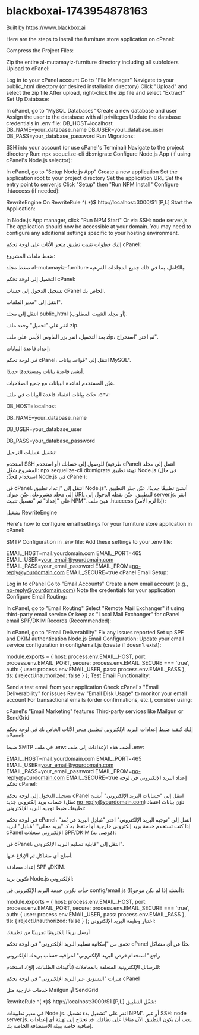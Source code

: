 # blackboxai-1743954878163
Built by https://www.blackbox.ai

Here are the steps to install the furniture store application on cPanel:

Compress the Project Files:

Zip the entire al-mutamayiz-furniture directory including all subfolders
Upload to cPanel:

Log in to your cPanel account
Go to "File Manager"
Navigate to your public_html directory (or desired installation directory)
Click "Upload" and select the zip file
After upload, right-click the zip file and select "Extract"
Set Up Database:

In cPanel, go to "MySQL Databases"
Create a new database and user
Assign the user to the database with all privileges
Update the database credentials in .env file:
DB_HOST=localhost
DB_NAME=your_database_name
DB_USER=your_database_user
DB_PASS=your_database_password
Run Migrations:

SSH into your account (or use cPanel's Terminal)
Navigate to the project directory
Run: npx sequelize-cli db:migrate
Configure Node.js App (if using cPanel's Node.js selector):

In cPanel, go to "Setup Node.js App"
Create a new application
Set the application root to your project directory
Set the application URL
Set the entry point to server.js
Click "Setup" then "Run NPM Install"
Configure .htaccess (if needed):

RewriteEngine On
RewriteRule ^(.*)$ http://localhost:3000/$1 [P,L]
Start the Application:

In Node.js App manager, click "Run NPM Start"
Or via SSH: node server.js
The application should now be accessible at your domain. You may need to configure any additional settings specific to your hosting environment.

إليك خطوات تثبيت تطبيق متجر الأثاث على لوحة تحكم cPanel:

ضغط ملفات المشروع:

ضغط مجلد al-mutamayiz-furniture بالكامل، بما في ذلك جميع المجلدات الفرعية.

التحميل إلى لوحة تحكم cPanel:

تسجيل الدخول إلى حساب cPanel الخاص بك.

انتقل إلى "مدير الملفات".

انتقل إلى مجلد public_html (أو مجلد التثبيت المطلوب).

انقر على "تحميل" وحدد ملف zip.

بعد التحميل، انقر بزر الماوس الأيمن على ملف zip، ثم اختر "استخراج".

إعداد قاعدة البيانات:

في لوحة تحكم cPanel، انتقل إلى "قواعد بيانات MySQL".

أنشئ قاعدة بيانات ومستخدمًا جديدًا.

عيّن المستخدم لقاعدة البيانات مع جميع الصلاحيات.

حدّث بيانات اعتماد قاعدة البيانات في ملف .env:

DB_HOST=localhost

DB_NAME=your_database_name

DB_USER=your_database_user

DB_PASS=your_database_password

تشغيل عمليات الترحيل:

استخدم SSH للوصول إلى حسابك (أو استخدم (طرفية cPanel)
انتقل إلى مجلد المشروع
شغّل: npx sequelize-cli db:migrate
تهيئة تطبيق Node.js (في حال استخدام مُحدِّد Node.js في cPanel):

في cPanel، انتقل إلى "إعداد تطبيق Node.js".
أنشئ تطبيقًا جديدًا.
عيّن جذر التطبيق إلى مجلد مشروعك.
عيّن عنوان URL للتطبيق.
عيّن نقطة الدخول إلى server.js.
انقر على "إعداد" ثم "تشغيل تثبيت NPM".
هيئ ملف .htaccess (إذا لزم الأمر):

تشغيل RewriteEngine

Here's how to configure email settings for your furniture store application in cPanel:

SMTP Configuration in .env file:
Add these settings to your .env file:

EMAIL_HOST=mail.yourdomain.com
EMAIL_PORT=465
EMAIL_USER=your_email@yourdomain.com
EMAIL_PASS=your_email_password
EMAIL_FROM=no-reply@yourdomain.com
EMAIL_SECURE=true
cPanel Email Setup:

Log in to cPanel
Go to "Email Accounts"
Create a new email account (e.g., no-reply@yourdomain.com)
Note the credentials for your application
Configure Email Routing:

In cPanel, go to "Email Routing"
Select "Remote Mail Exchanger" if using third-party email service
Or keep as "Local Mail Exchanger" for cPanel email
SPF/DKIM Records (Recommended):

In cPanel, go to "Email Deliverability"
Fix any issues reported
Set up SPF and DKIM authentication
Node.js Email Configuration:
Update your email service configuration in config/email.js (create if doesn't exist):

module.exports = {
  host: process.env.EMAIL_HOST,
  port: process.env.EMAIL_PORT,
  secure: process.env.EMAIL_SECURE === 'true',
  auth: {
    user: process.env.EMAIL_USER,
    pass: process.env.EMAIL_PASS
  },
  tls: {
    rejectUnauthorized: false
  }
};
Test Email Functionality:

Send a test email from your application
Check cPanel's "Email Deliverability" for issues
Review "Email Disk Usage" to monitor your email account
For transactional emails (order confirmations, etc.), consider using:

cPanel's "Email Marketing" features
Third-party services like Mailgun or SendGrid

إليك كيفية ضبط إعدادات البريد الإلكتروني لتطبيق متجر الأثاث الخاص بك في لوحة تحكم cPanel:

ضبط SMTP في ملف .env:
أضف هذه الإعدادات إلى ملف .env:

EMAIL_HOST=mail.yourdomain.com
EMAIL_PORT=465
EMAIL_USER=your_email@yourdomain.com
EMAIL_PASS=your_email_password
EMAIL_FROM=no-reply@yourdomain.com
EMAIL_SECURE=true
إعداد البريد الإلكتروني في لوحة تحكم cPanel:

تسجيل الدخول إلى لوحة تحكم cPanel
انتقل إلى "حسابات البريد الإلكتروني"
أنشئ حساب بريد إلكتروني جديد (مثل: no-reply@yourdomain.com)
دوّن بيانات اعتماد تطبيقك
ضبط توجيه البريد الإلكتروني:

في لوحة تحكم cPanel، انتقل إلى "توجيه البريد الإلكتروني"
اختر "مُبادِل البريد عن بُعد" إذا كنت تستخدم خدمة بريد إلكتروني خارجية
أو احتفظ به كـ "بريد محلي" "مُبادِل" لبريد cPanel الإلكتروني
سجلات SPF/DKIM (مُوصى به):

في cPanel، انتقل إلى "قابلية تسليم البريد الإلكتروني".

أصلح أي مشاكل تم الإبلاغ عنها.

إعداد مصادقة SPF وDKIM.

تكوين بريد Node.js الإلكتروني:

حدِّث تكوين خدمة البريد الإلكتروني في config/email.js (أنشئه إذا لم يكن موجودًا):

module.exports = {
host: process.env.EMAIL_HOST,
port: process.env.EMAIL_PORT,
secure: process.env.EMAIL_SECURE === 'true',
auth: {
user: process.env.EMAIL_USER,
pass: process.env.EMAIL_PASS
},
tls: {
rejectUnauthorized: false
}
};
اختبار وظيفة البريد الإلكتروني:

أرسل بريدًا إلكترونيًا تجريبيًا من تطبيقك

تحقق من "إمكانية تسليم البريد الإلكتروني" في لوحة تحكم cPanel بحثًا عن أي مشاكل

راجع "استخدام قرص البريد الإلكتروني" لمراقبة حساب بريدك الإلكتروني

للرسائل الإلكترونية المتعلقة بالمعاملات (تأكيدات الطلبات، إلخ)، استخدم:

ميزات "التسويق عبر البريد الإلكتروني" في لوحة تحكم cPanel

خدمات خارجية مثل Mailgun أو SendGrid




RewriteRule ^(.*)$ http://localhost:3000/$1 [P,L]
شغّل التطبيق:

في مدير تطبيقات Node.js، انقر على "تشغيل بدء تشغيل NPM".
أو عبر SSH: node server.js.
يجب أن يكون التطبيق الآن متاحًا على نطاقك. قد تحتاج إلى تهيئة أي إعدادات إضافية خاصة ببيئة الاستضافة الخاصة بك.
